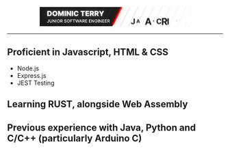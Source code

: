 
<section align="center">
  
  <img src="Banner.gif" width="70%"/>

</section>

----

## Proficient in Javascript, HTML & CSS

+ Node.js
+ Express.js
+ JEST Testing

## Learning RUST, alongside Web Assembly

## Previous experience with Java, Python and C/C++ (particularly Arduino C)
